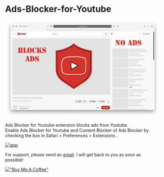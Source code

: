 # Ads-Blocker-for-Youtube

![content](./dummycontent.png)

Ads Blocker for Youtube extension blocks ads from Youtube. <br/>
Enable Ads Blocker for Youtube and Content Blocker of Ads Blocker by checking the box in Safari > Preferences > Extensions .

[![app](https://abdulmelik.dev/adsblocker/macstore.svg)](https://apps.apple.com/us/app/ads-blocker-for-youtube/id1641789685)

For support, please send an [email](mailto:kalkanabdulmelik@gmail.com). I will get back to you as soon as possible!

[!["Buy Me A Coffee"](https://www.buymeacoffee.com/assets/img/custom_images/orange_img.png)](https://www.buymeacoffee.com/abdulmelik)
